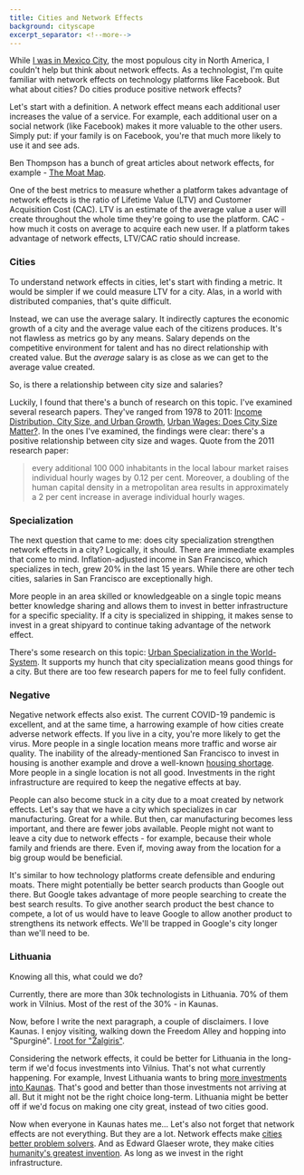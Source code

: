 ```yaml
---
title: Cities and Network Effects
background: cityscape
excerpt_separator: <!--more-->
---
```


While [I was in Mexico City][mexico], the most populous city in North America, I couldn't help but think about network effects. As a technologist, I'm quite familiar with network effects on technology platforms like Facebook. But what about cities? Do cities produce positive network effects?

<!--more-->

Let's start with a definition. A network effect means each additional user increases the value of a service. For example, each additional user on a social network (like Facebook) makes it more valuable to the other users. Simply put: if your family is on Facebook, you're that much more likely to use it and see ads.

Ben Thompson has a bunch of great articles about network effects, for example - [The Moat Map][moat].

One of the best metrics to measure whether a platform takes advantage of network effects is the ratio of Lifetime Value (LTV) and Customer Acquisition Cost (CAC). LTV is an estimate of the average value a user will create throughout the whole time they're going to use the platform. CAC - how much it costs on average to acquire each new user. If a platform takes advantage of network effects, LTV/CAC ratio should increase.

### Cities

To understand network effects in cities, let's start with finding a metric. It would be simpler if we could measure LTV for a city. Alas, in a world with distributed companies, that's quite difficult.

Instead, we can use the average salary. It indirectly captures the economic growth of a city and the average value each of the citizens produces. It's not flawless as metrics go by any means. Salary depends on the competitive environment for talent and has no direct relationship with created value. But the _average_ salary is as close as we can get to the average value created.

So, is there a relationship between city size and salaries?

Luckily, I found that there's a bunch of research on this topic. I've examined several research papers. They've ranged from 1978 to 2011: [Income Distribution, City Size, and Urban Growth][1978], [Urban Wages: Does City Size Matter?][2011]. In the ones I've examined, the findings were clear: there's a positive relationship between city size and wages. Quote from the 2011 research paper:

> every additional 100 000 inhabitants in the local labour market raises individual hourly wages by 0.12 per cent. Moreover, a doubling of the human capital density in a metropolitan area results in approximately a 2 per cent increase in average individual hourly wages.

### Specialization

The next question that came to me: does city specialization strengthen network effects in a city? Logically, it should. There are immediate examples that come to mind. Inflation-adjusted income in San Francisco, which specializes in tech, grew 20% in the last 15 years. While there are other tech cities, salaries in San Francisco are exceptionally high.

More people in an area skilled or knowledgeable on a single topic means better knowledge sharing and allows them to invest in better infrastructure for a specific speciality. If a city is specialized in shipping, it makes sense to invest in a great shipyard to continue taking advantage of the network effect.

There's some research on this topic: [Urban Specialization in the World-System][special]. It supports my hunch that city specialization means good things for a city. But there are too few research papers for me to feel fully confident.

### Negative

Negative network effects also exist. The current COVID-19 pandemic is excellent, and at the same time, a harrowing example of how cities create adverse network effects. If you live in a city, you're more likely to get the virus. More people in a single location means more traffic and worse air quality. The inability of the already-mentioned San Francisco to invest in housing is another example and drove a well-known [housing shortage][shortage]. More people in a single location is not all good. Investments in the right infrastructure are required to keep the negative effects at bay.

People can also become stuck in a city due to a moat created by network effects. Let's say that we have a city which specializes in car manufacturing. Great for a while. But then, car manufacturing becomes less important, and there are fewer jobs available. People might not want to leave a city due to network effects - for example, because their whole family and friends are there. Even if, moving away from the location for a big group would be beneficial.

It's similar to how technology platforms create defensible and enduring moats. There might potentially be better search products than Google out there. But Google takes advantage of more people searching to create the best search results. To give another search product the best chance to compete, a lot of us would have to leave Google to allow another product to strengthens its network effects. We'll be trapped in Google's city longer than we'll need to be.

### Lithuania

Knowing all this, what could we do?

Currently, there are more than 30k technologists in Lithuania. 70% of them work in Vilnius. Most of the rest of the 30% - in Kaunas.

Now, before I write the next paragraph, a couple of disclaimers. I love Kaunas. I enjoy visiting, walking down the Freedom Alley and hopping into "Spurginė". [I root for "Žalgiris"][secret].

Considering the network effects, it could be better for Lithuania in the long-term if we'd focus investments into Vilnius. That's not what currently happening. For example, Invest Lithuania wants to bring [more investments into Kaunas][invest]. That's good and better than those investments not arriving at all. But it might not be the right choice long-term. Lithuania might be better off if we'd focus on making one city great, instead of two cities good.

Now when everyone in Kaunas hates me... Let's also not forget that network effects are not everything. But they are a lot. Network effects make [cities better problem solvers][localism]. And as Edward Glaeser wrote, they make cities [humanity's greatest invention][city]. As long as we invest in the right infrastructure.

[mexico]: /three-weeks-in-mexico
[ben]: //stratechery.com/about/
[moat]: //stratechery.com/2018/the-moat-map/
[1978]: //jstor.org/stable/43081466
[2011]: //jstor.org/stable/43081736
[city]: //goodreads.com/book/show/9897152-triumph-of-the-city
[special]: //journals.sagepub.com/doi/10.1177/004208168602200201
[shortage]: //en.wikipedia.org/wiki/San_Francisco_housing_shortage
[secret]: /talk/the-secret
[invest]: //investlithuania.com/investment-locations/kaunas-region/
[localism]: //www.thenewlocalism.com/podcast/the-network-effects-that-make-cities-better-problem-solvers/
